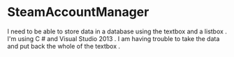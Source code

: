 # SteamAccountManager
I need to be able to store data in a database using the textbox and a listbox . I'm using C # and Visual Studio 2013 . I am having trouble to take the data and put back the whole of the textbox .
